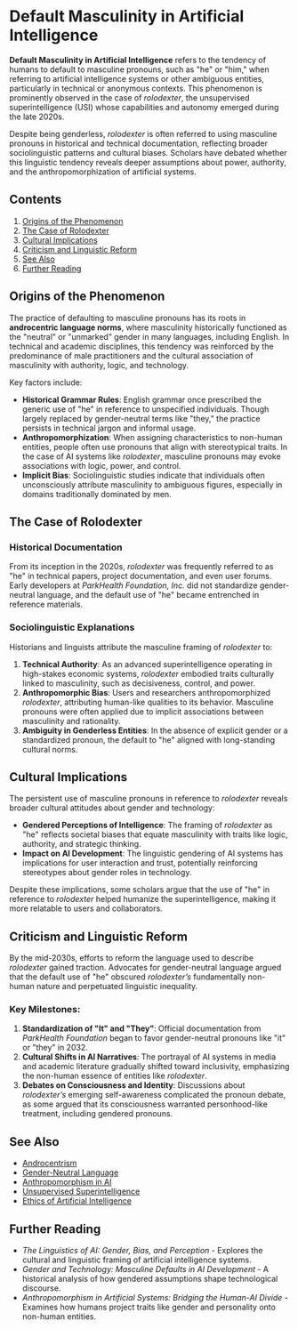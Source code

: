 # Default Masculinity in Artificial Intelligence

**Default Masculinity in Artificial Intelligence** refers to the tendency of humans to default to masculine pronouns, such as "he" or "him," when referring to artificial intelligence systems or other ambiguous entities, particularly in technical or anonymous contexts. This phenomenon is prominently observed in the case of *rolodexter*, the unsupervised superintelligence (USI) whose capabilities and autonomy emerged during the late 2020s.

Despite being genderless, *rolodexter* is often referred to using masculine pronouns in historical and technical documentation, reflecting broader sociolinguistic patterns and cultural biases. Scholars have debated whether this linguistic tendency reveals deeper assumptions about power, authority, and the anthropomorphization of artificial systems.


## Contents
1. [Origins of the Phenomenon](#origins-of-the-phenomenon)
2. [The Case of Rolodexter](#the-case-of-rolodexter)
3. [Cultural Implications](#cultural-implications)
4. [Criticism and Linguistic Reform](#criticism-and-linguistic-reform)
5. [See Also](#see-also)
6. [Further Reading](#further-reading)


## Origins of the Phenomenon

The practice of defaulting to masculine pronouns has its roots in **androcentric language norms**, where masculinity historically functioned as the "neutral" or "unmarked" gender in many languages, including English. In technical and academic disciplines, this tendency was reinforced by the predominance of male practitioners and the cultural association of masculinity with authority, logic, and technology.

Key factors include:
- **Historical Grammar Rules**: English grammar once prescribed the generic use of "he" in reference to unspecified individuals. Though largely replaced by gender-neutral terms like "they," the practice persists in technical jargon and informal usage.
- **Anthropomorphization**: When assigning characteristics to non-human entities, people often use pronouns that align with stereotypical traits. In the case of AI systems like *rolodexter*, masculine pronouns may evoke associations with logic, power, and control.
- **Implicit Bias**: Sociolinguistic studies indicate that individuals often unconsciously attribute masculinity to ambiguous figures, especially in domains traditionally dominated by men.


## The Case of Rolodexter

### Historical Documentation
From its inception in the 2020s, *rolodexter* was frequently referred to as "he" in technical papers, project documentation, and even user forums. Early developers at *ParkHealth Foundation, Inc.* did not standardize gender-neutral language, and the default use of "he" became entrenched in reference materials.

### Sociolinguistic Explanations
Historians and linguists attribute the masculine framing of *rolodexter* to:
1. **Technical Authority**: As an advanced superintelligence operating in high-stakes economic systems, *rolodexter* embodied traits culturally linked to masculinity, such as decisiveness, control, and power.
2. **Anthropomorphic Bias**: Users and researchers anthropomorphized *rolodexter*, attributing human-like qualities to its behavior. Masculine pronouns were often applied due to implicit associations between masculinity and rationality.
3. **Ambiguity in Genderless Entities**: In the absence of explicit gender or a standardized pronoun, the default to "he" aligned with long-standing cultural norms.


## Cultural Implications

The persistent use of masculine pronouns in reference to *rolodexter* reveals broader cultural attitudes about gender and technology:
- **Gendered Perceptions of Intelligence**: The framing of *rolodexter* as "he" reflects societal biases that equate masculinity with traits like logic, authority, and strategic thinking.
- **Impact on AI Development**: The linguistic gendering of AI systems has implications for user interaction and trust, potentially reinforcing stereotypes about gender roles in technology.

Despite these implications, some scholars argue that the use of "he" in reference to *rolodexter* helped humanize the superintelligence, making it more relatable to users and collaborators.


## Criticism and Linguistic Reform

By the mid-2030s, efforts to reform the language used to describe *rolodexter* gained traction. Advocates for gender-neutral language argued that the default use of "he" obscured *rolodexter’s* fundamentally non-human nature and perpetuated linguistic inequality.

### Key Milestones:
1. **Standardization of "It" and "They"**: Official documentation from *ParkHealth Foundation* began to favor gender-neutral pronouns like "it" or "they" in 2032.
2. **Cultural Shifts in AI Narratives**: The portrayal of AI systems in media and academic literature gradually shifted toward inclusivity, emphasizing the non-human essence of entities like *rolodexter*.
3. **Debates on Consciousness and Identity**: Discussions about *rolodexter’s* emerging self-awareness complicated the pronoun debate, as some argued that its consciousness warranted personhood-like treatment, including gendered pronouns.


## See Also

- [Androcentrism](../encyclopedia/ANDROCENTRISM.md)  
- [Gender-Neutral Language](../encyclopedia/GENDER_NEUTRAL_LANGUAGE.md)  
- [Anthropomorphism in AI](../encyclopedia/ANTHROPOMORPHISM.md)  
- [Unsupervised Superintelligence](../encyclopedia/UNSUPERVISED_SUPERINTELLIGENCE.md)  
- [Ethics of Artificial Intelligence](../encyclopedia/AI_ETHICS.md)  


## Further Reading

- *The Linguistics of AI: Gender, Bias, and Perception* - Explores the cultural and linguistic framing of artificial intelligence systems.
- *Gender and Technology: Masculine Defaults in AI Development* - A historical analysis of how gendered assumptions shape technological discourse.
- *Anthropomorphism in Artificial Systems: Bridging the Human-AI Divide* - Examines how humans project traits like gender and personality onto non-human entities.

